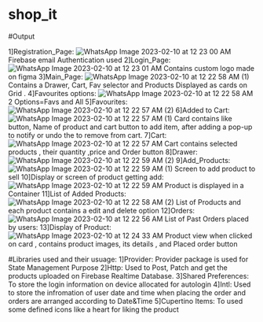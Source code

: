 # shop_it

#Output

1]Registration_Page:
![WhatsApp Image 2023-02-10 at 12 23 00 AM](https://user-images.githubusercontent.com/86294906/218159036-59323548-3948-42da-94bc-06e41f71a440.jpeg)
Firebase email Authentication used
2]Login_Page:
![WhatsApp Image 2023-02-10 at 12 23 01 AM](https://user-images.githubusercontent.com/86294906/218159097-a22052d9-ce67-4a63-a65d-a6d0c6b4c112.jpeg)
Contains custom logo made on figma
3]Main_Page:
![WhatsApp Image 2023-02-10 at 12 22 58 AM (1)](https://user-images.githubusercontent.com/86294906/218159461-cd895b87-d5e7-4605-b643-10b25c695334.jpeg)
Contains a Drawer, Cart, Fav selector and Products Displayed as cards on Grid . 
4]Favourites options:
![WhatsApp Image 2023-02-10 at 12 22 58 AM](https://user-images.githubusercontent.com/86294906/218160328-f400df40-3202-48c1-ac18-c4859513f9e2.jpeg)
2 Options=Favs and All
5]Favourites:
![WhatsApp Image 2023-02-10 at 12 22 57 AM (2)](https://user-images.githubusercontent.com/86294906/218160478-afb891c6-8663-4867-b678-0184b6967638.jpeg)
6]Added to Cart:
![WhatsApp Image 2023-02-10 at 12 22 57 AM (1)](https://user-images.githubusercontent.com/86294906/218160612-ca73ecc6-3d58-4d13-abff-dd481902719a.jpeg)
Card contains like button, Name of product and cart button to add item, after adding a pop-up to notify or undo the to remove from cart.
7]Cart:
![WhatsApp Image 2023-02-10 at 12 22 57 AM](https://user-images.githubusercontent.com/86294906/218160978-ef0413d5-ed8c-4cb1-ac5c-60f6858cce36.jpeg)
Cart contains selected products , their quantity ,price and Order button
8]Drawer:
![WhatsApp Image 2023-02-10 at 12 22 59 AM (2)](https://user-images.githubusercontent.com/86294906/218161178-e851d580-9cdf-4126-b728-4c8eadb71237.jpeg)
9]Add_Products:
![WhatsApp Image 2023-02-10 at 12 22 59 AM (1)](https://user-images.githubusercontent.com/86294906/218161254-4eb4192d-1132-4844-baaa-9b94f3fa0379.jpeg)
Screen to add product to sell
10]Display or screen of product getting add:
![WhatsApp Image 2023-02-10 at 12 22 59 AM](https://user-images.githubusercontent.com/86294906/218161501-3bf0acf2-07ae-424c-ade3-6f2cab9c349a.jpeg)
Product is displayed in a Container
11]List of Added Products:
![WhatsApp Image 2023-02-10 at 12 22 58 AM (2)](https://user-images.githubusercontent.com/86294906/218161654-47818338-50ed-4c42-bb6c-1c7723abf716.jpeg)
List of Products and each product contains a edit and delete option
12]Orders:
![WhatsApp Image 2023-02-10 at 12 22 56 AM](https://user-images.githubusercontent.com/86294906/218161867-d412373b-7836-40fb-8411-23b8f82c5b24.jpeg)
List of Past Orders placed by users:
13]Display of Product:
![WhatsApp Image 2023-02-10 at 12 24 33 AM](https://user-images.githubusercontent.com/86294906/218162016-a9bda93b-3d62-4796-ba72-f946a08ae5d4.jpeg)
Product view when clicked on card , contains product images, its details , and Placed order button




#Libraries used and their usuage:
1]Provider:
Provider package is used for State Management Purpose
2]Http:
Used to Post, Patch and get the products uploaded on Firebase Realtime Database.
3]Shared Preferences:
To store the login information on device allocated for autologin
4]Intl:
Used to store the infromation of user date and time when placing the order and orders are arranged according to Date&Time
5]Cupertino Items:
To used some defined icons like a heart for liking the product

